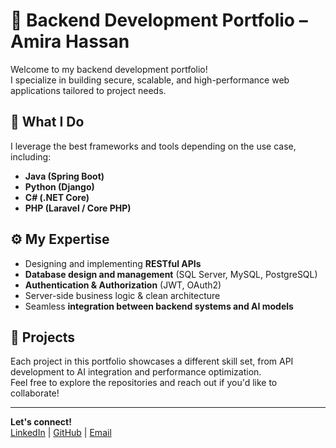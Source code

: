 # 🧠 Backend Development Portfolio – Amira Hassan

Welcome to my backend development portfolio!  
I specialize in building secure, scalable, and high-performance web applications tailored to project needs.

## 🔧 What I Do

I leverage the best frameworks and tools depending on the use case, including:

- **Java (Spring Boot)**
- **Python (Django)**
- **C# (.NET Core)**
- **PHP (Laravel / Core PHP)**

## ⚙️ My Expertise

- Designing and implementing **RESTful APIs**
- **Database design and management** (SQL Server, MySQL, PostgreSQL)
- **Authentication & Authorization** (JWT, OAuth2)
- Server-side business logic & clean architecture
- Seamless **integration between backend systems and AI models**

## 📂 Projects

Each project in this portfolio showcases a different skill set, from API development to AI integration and performance optimization.  
Feel free to explore the repositories and reach out if you'd like to collaborate!

---

**Let's connect!**  
[LinkedIn](www.linkedin.com/in/amira-hassan-0371b3231) | [GitHub]([https://github.com/your-username](https://github.com/amirahassandev/)) | [Email](amirahassansobhi@gmail.com)
